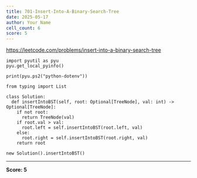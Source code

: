 ```yaml
---
title: 701-Insert-Into-A-Binary-Search-Tree
date: 2025-05-17
author: Your Name
cell_count: 6
score: 5
---
```


https://leetcode.com/problems/insert-into-a-binary-search-tree


```
import pyutil as pyu
pyu.get_local_pyinfo()
```


```
print(pyu.ps2("python-dotenv"))
```


```
from typing import List
```


```
class Solution:
  def insertIntoBST(self, root: Optional[TreeNode], val: int) -> Optional[TreeNode]:
    if not root:
      return TreeNode(val)
    if root.val > val:
      root.left = self.insertIntoBST(root.left, val)
    else:
      root.right = self.insertIntoBST(root.right, val)
    return root
```


```
new Solution().insertIntoBST()
```


---
**Score: 5**